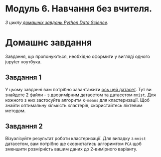 # Модуль 6. Навчання без вчителя.

*З циклу [домашніх завдань Python Data Science](https://github.com/lexxai/goit_python_data_sciense_homework).*

# Домашнє завдання

Завдання, що пропонуються, необхідно оформити у вигляді одного jupyter ноутбука.
## Завдання 1
У цьому завданні вам потрібно завантажити [ось цей датасет](https://drive.google.com/file/d/1Zvz20Iqeia1eEtFbGa3NcIrt_SNSimP6/view?usp=share_link). Тут ви знайдете 2 файли - з двовимірним датасетом та датасетом `mnist`. Для кожного з них застосуйте алгоритм `K-means` для кластеризації. Щоб знайти оптимальну кількість кластерів, скористайтесь ліктевим методом.

## Завдання 2
Візуалізуйте результат роботи кластеризації. Для випадку з `mnist` датасетом, вам потрібно ще скористатись алгоримтом `PCA` щоб зменшити розмірність вашим даних до 2-вимірного варіанту.
